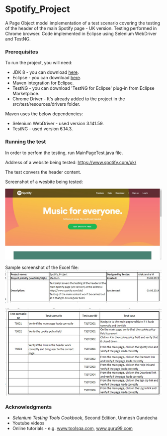 # Spotify_Project
A Page Object model implementation of a test scenario covering the testing of the header of the main Spotify page - UK version. Testing performed in Chrome browser. Code implemented in Eclipse using Selenium WebDriver and TestNG.

### Prerequisites
To run the project, you will need:

* JDK 8 - you can download [here](https://www.oracle.com/technetwork/java/javase/downloads/jdk8-downloads-2133151.html).
* Eclipse - you can download [here](https://www.eclipse.org/downloads/packages/).
* Maven integration for Eclipse.
* TestNG - you can download 'TestNG for Eclipse' plug-in from Eclipse Marketplace.
* Chrome Driver - It's already added to the project in the src/test/resources/drivers folder.

Maven uses the below dependencies:
* Selenium WebDriver - used version 3.141.59.
* TestNG - used version 6.14.3.

### Running the test
In order to perfom the testing, run MainPageTest.java file.

Address of a website being tested:
https://www.spotify.com/uk/

The test convers the header content.

Screenshot of a wesbite being tested:

![alt text](Spotify_Project/images/spotify.jpg)

Sample screenshot of the Excel file:
![alt text](Spotify_Project/images/excel1.jpg)

![alt text](Spotify_Project/images/excel2.jpg)

### Acknowledgments
* _Selenium Testing Tools Cookbook_, Second Edition, Unmesh Gundecha
* Youtube videos
* Online tutorials - e.g. www.toolsqa.com, www.guru99.com
